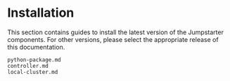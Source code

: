 # Installation

This section contains guides to install the latest version of the Jumpstarter
components. For other versions, please select the appropriate release of this
documentation.

```{toctree}
python-package.md
controller.md
local-cluster.md
```